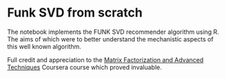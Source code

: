 # Funk SVD from scratch

The notebook implements the FUNK SVD recommender algorithm using R.  The aims of which were to better understand the mechanistic aspects of this well known algorithm.

Full credit and appreciation to the [Matrix Factorization and Advanced Techniques](https://www.coursera.org/learn/matrix-factorization?specialization=recommender-systems) Coursera course which proved invaluable.